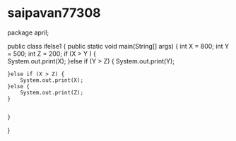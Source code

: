 # saipavan77308
package april;

public class ifelse1 {
	public static void main(String[] args) {
	int X  = 800;
	int Y = 500;
	int Z = 200;
	if (X > Y ) {	
		System.out.print(X);
	}else if (Y > Z) { 
		System.out.print(Y);
		
	}else if (X > Z) {
		System.out.print(X);
	}else {
		System.out.print(Z);
	}
		
	
	}	
	

}
